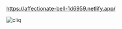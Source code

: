 https://affectionate-bell-1d6959.netlify.app/

![cliq](https://user-images.githubusercontent.com/96742270/151004620-e017f31c-0c7e-401f-b055-db2f93c4de2e.JPG)

